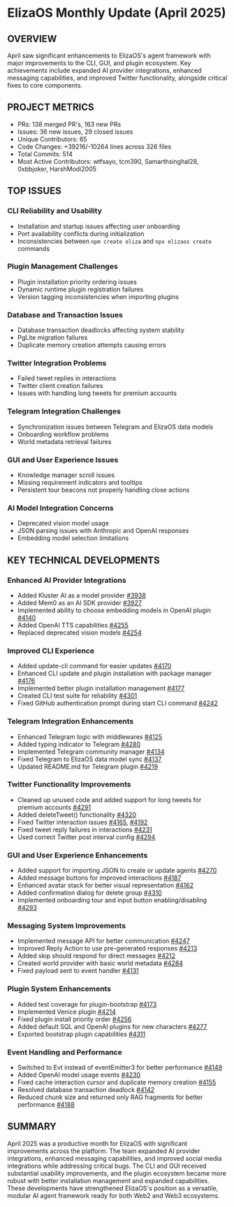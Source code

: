 # ElizaOS Monthly Update (April 2025)

## OVERVIEW
April saw significant enhancements to ElizaOS's agent framework with major improvements to the CLI, GUI, and plugin ecosystem. Key achievements include expanded AI provider integrations, enhanced messaging capabilities, and improved Twitter functionality, alongside critical fixes to core components.

## PROJECT METRICS
- PRs: 138 merged PR's, 163 new PRs
- Issues: 36 new issues, 29 closed issues
- Unique Contributors: 65
- Code Changes: +39216/-10264 lines across 326 files
- Total Commits: 514
- Most Active Contributors: wtfsayo, tcm390, Samarthsinghal28, 0xbbjoker, HarshModi2005

## TOP ISSUES

### CLI Reliability and Usability
- Installation and startup issues affecting user onboarding
- Port availability conflicts during initialization
- Inconsistencies between `npm create eliza` and `npx elizaos create` commands

### Plugin Management Challenges
- Plugin installation priority ordering issues
- Dynamic runtime plugin registration failures
- Version tagging inconsistencies when importing plugins

### Database and Transaction Issues
- Database transaction deadlocks affecting system stability
- PgLite migration failures
- Duplicate memory creation attempts causing errors

### Twitter Integration Problems
- Failed tweet replies in interactions
- Twitter client creation failures
- Issues with handling long tweets for premium accounts

### Telegram Integration Challenges
- Synchronization issues between Telegram and ElizaOS data models
- Onboarding workflow problems
- World metadata retrieval failures

### GUI and User Experience Issues
- Knowledge manager scroll issues
- Missing requirement indicators and tooltips
- Persistent tour beacons not properly handling close actions

### AI Model Integration Concerns
- Deprecated vision model usage
- JSON parsing issues with Anthropic and OpenAI responses
- Embedding model selection limitations

## KEY TECHNICAL DEVELOPMENTS

### Enhanced AI Provider Integrations
- Added Kluster AI as a model provider [#3938](https://github.com/elizaos/eliza/pull/3938)
- Added Mem0 as an AI SDK provider [#3927](https://github.com/elizaos/eliza/pull/3927)
- Implemented ability to choose embedding models in OpenAI plugin [#4140](https://github.com/elizaos/eliza/pull/4140)
- Added OpenAI TTS capabilities [#4255](https://github.com/elizaos/eliza/pull/4255)
- Replaced deprecated vision models [#4254](https://github.com/elizaos/eliza/pull/4254)

### Improved CLI Experience
- Added update-cli command for easier updates [#4170](https://github.com/elizaos/eliza/pull/4170)
- Enhanced CLI update and plugin installation with package manager [#4176](https://github.com/elizaos/eliza/pull/4176)
- Implemented better plugin installation management [#4177](https://github.com/elizaos/eliza/pull/4177)
- Created CLI test suite for reliability [#4301](https://github.com/elizaos/eliza/pull/4301)
- Fixed GitHub authentication prompt during start CLI command [#4242](https://github.com/elizaos/eliza/pull/4242)

### Telegram Integration Enhancements
- Enhanced Telegram logic with middlewares [#4125](https://github.com/elizaos/eliza/pull/4125)
- Added typing indicator to Telegram [#4280](https://github.com/elizaos/eliza/pull/4280)
- Implemented Telegram community manager [#4134](https://github.com/elizaos/eliza/pull/4134)
- Fixed Telegram to ElizaOS data model sync [#4137](https://github.com/elizaos/eliza/pull/4137)
- Updated README.md for Telegram plugin [#4219](https://github.com/elizaos/eliza/pull/4219)

### Twitter Functionality Improvements
- Cleaned up unused code and added support for long tweets for premium accounts [#4291](https://github.com/elizaos/eliza/pull/4291)
- Added deleteTweet() functionality [#4320](https://github.com/elizaos/eliza/pull/4320)
- Fixed Twitter interaction issues [#4165](https://github.com/elizaos/eliza/pull/4165), [#4192](https://github.com/elizaos/eliza/pull/4192)
- Fixed tweet reply failures in interactions [#4231](https://github.com/elizaos/eliza/pull/4231)
- Used correct Twitter post interval config [#4294](https://github.com/elizaos/eliza/pull/4294)

### GUI and User Experience Enhancements
- Added support for importing JSON to create or update agents [#4270](https://github.com/elizaos/eliza/pull/4270)
- Added message buttons for improved interactions [#4187](https://github.com/elizaos/eliza/pull/4187)
- Enhanced avatar stack for better visual representation [#4162](https://github.com/elizaos/eliza/pull/4162)
- Added confirmation dialog for delete group [#4310](https://github.com/elizaos/eliza/pull/4310)
- Implemented onboarding tour and input button enabling/disabling [#4293](https://github.com/elizaos/eliza/pull/4293)

### Messaging System Improvements
- Implemented message API for better communication [#4247](https://github.com/elizaos/eliza/pull/4247)
- Improved Reply Action to use pre-generated responses [#4213](https://github.com/elizaos/eliza/pull/4213)
- Added skip should respond for direct messages [#4212](https://github.com/elizaos/eliza/pull/4212)
- Created world provider with basic world metadata [#4284](https://github.com/elizaos/eliza/pull/4284)
- Fixed payload sent to event handler [#4131](https://github.com/elizaos/eliza/pull/4131)

### Plugin System Enhancements
- Added test coverage for plugin-bootstrap [#4173](https://github.com/elizaos/eliza/pull/4173)
- Implemented Venice plugin [#4214](https://github.com/elizaos/eliza/pull/4214)
- Fixed plugin install priority order [#4256](https://github.com/elizaos/eliza/pull/4256)
- Added default SQL and OpenAI plugins for new characters [#4277](https://github.com/elizaos/eliza/pull/4277)
- Exported bootstrap plugin capabilities [#4311](https://github.com/elizaos/eliza/pull/4311)

### Event Handling and Performance
- Switched to Evt instead of eventEmitter3 for better performance [#4149](https://github.com/elizaos/eliza/pull/4149)
- Added OpenAI model usage events [#4230](https://github.com/elizaos/eliza/pull/4230)
- Fixed cache interaction cursor and duplicate memory creation [#4155](https://github.com/elizaos/eliza/pull/4155)
- Resolved database transaction deadlock [#4142](https://github.com/elizaos/eliza/pull/4142)
- Reduced chunk size and returned only RAG fragments for better performance [#4188](https://github.com/elizaos/eliza/pull/4188)

## SUMMARY
April 2025 was a productive month for ElizaOS with significant improvements across the platform. The team expanded AI provider integrations, enhanced messaging capabilities, and improved social media integrations while addressing critical bugs. The CLI and GUI received substantial usability improvements, and the plugin ecosystem became more robust with better installation management and expanded capabilities. These developments have strengthened ElizaOS's position as a versatile, modular AI agent framework ready for both Web2 and Web3 ecosystems.